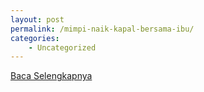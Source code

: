 ```yaml
---
layout: post
permalink: /mimpi-naik-kapal-bersama-ibu/
categories:
    - Uncategorized
---
```


[Baca Selengkapnya](/10)